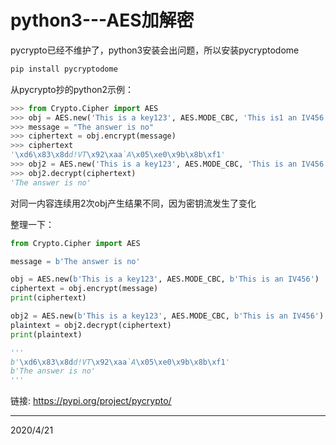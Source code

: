 # python3---AES加解密

pycrypto已经不维护了，python3安装会出问题，所以安装pycryptodome  
```r
pip install pycryptodome
```

从pycrypto抄的python2示例：  
```python
>>> from Crypto.Cipher import AES
>>> obj = AES.new('This is a key123', AES.MODE_CBC, 'This is1 an IV456')
>>> message = "The answer is no"
>>> ciphertext = obj.encrypt(message)
>>> ciphertext
'\xd6\x83\x8dd!VT\x92\xaa`A\x05\xe0\x9b\x8b\xf1'
>>> obj2 = AES.new('This is a key123', AES.MODE_CBC, 'This is an IV456')
>>> obj2.decrypt(ciphertext)
'The answer is no'
```
对同一内容连续用2次obj产生结果不同，因为密钥流发生了变化  

整理一下：  
```python
from Crypto.Cipher import AES

message = b'The answer is no'

obj = AES.new(b'This is a key123', AES.MODE_CBC, b'This is an IV456')
ciphertext = obj.encrypt(message)
print(ciphertext)

obj2 = AES.new(b'This is a key123', AES.MODE_CBC, b'This is an IV456')
plaintext = obj2.decrypt(ciphertext)
print(plaintext)

'''
b'\xd6\x83\x8dd!VT\x92\xaa`A\x05\xe0\x9b\x8b\xf1'
b'The answer is no'
'''
```


链接: https://pypi.org/project/pycrypto/  


---
2020/4/21  
